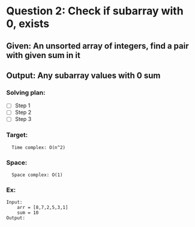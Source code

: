 # Question 2: Check if subarray with 0, exists

## Given: An unsorted array of integers, find a pair with given sum in it
## Output: Any subarray values with 0 sum 

### Solving plan:
   - [ ] Step 1
   - [ ] Step 2
   - [ ] Step 3

### Target:
      Time complex: O(n^2)
### Space:
      Space complex: O(1)

### Ex:
	Input:
		arr = [8,7,2,5,3,1]
		sum = 10
	Output:
